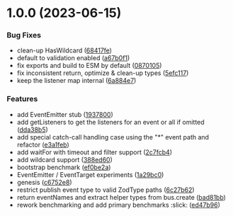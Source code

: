 # 1.0.0 (2023-06-15)

### Bug Fixes

- clean-up HasWildcard ([68417fe](https://github.com/3rd/zodbus/commit/68417fefe011c4e4264fb77b743a9ed28d8f9bd0))
- default to validation enabled ([a67b0f1](https://github.com/3rd/zodbus/commit/a67b0f1ce8c2aaec485156d6ada12bc5838dbc9e))
- fix exports and build to ESM by default ([0870105](https://github.com/3rd/zodbus/commit/08701051edbdf14a396d16910f9da5c80eb4e0c2))
- fix inconsistent return, optimize & clean-up types ([5efc117](https://github.com/3rd/zodbus/commit/5efc117e18ed14656ac84b010a4f3e0bcd487f6e))
- keep the listener map internal ([6a884e7](https://github.com/3rd/zodbus/commit/6a884e70a5cfa04bc580bde286e32b1b93b29ad6))

### Features

- add EventEmitter stub ([1937800](https://github.com/3rd/zodbus/commit/1937800e19ea6b5776fb5a9b14c8ce816cefc9c7))
- add getListeners to get the listeners for an event or all if omitted ([dda38b5](https://github.com/3rd/zodbus/commit/dda38b513731cab382b53ded0686eea3d2644a21))
- add special catch-call handling case using the "\*" event path and refactor ([e3a1feb](https://github.com/3rd/zodbus/commit/e3a1febc30dc42eedee593bda73a6a4392214777))
- add waitFor with timeout and filter support ([2c7fcb4](https://github.com/3rd/zodbus/commit/2c7fcb4212219866f33a49a941999b53a2b48fd8))
- add wildcard support ([388ed60](https://github.com/3rd/zodbus/commit/388ed60a6bf08c53fa517d7119e474342dd9c475))
- bootstrap benchmark ([ef0be2a](https://github.com/3rd/zodbus/commit/ef0be2aaa80ddc27c5c1611d50664ce93979512b))
- EventEmitter / EventTarget experiments ([1a29bc0](https://github.com/3rd/zodbus/commit/1a29bc0d67875ce7019ed7fc12898711c498e98b))
- genesis ([c6752e8](https://github.com/3rd/zodbus/commit/c6752e88fbb7e7a0e03d2d44a9310d98a02d8ab8))
- restrict publish event type to valid ZodType paths ([6c27b62](https://github.com/3rd/zodbus/commit/6c27b62b97d18f4c4af1dc6607e8ef7c97838b8b))
- return eventNames and extract helper types from bus.create ([bad81bb](https://github.com/3rd/zodbus/commit/bad81bb1789b46681432a7f730cd0384b59ccdb5))
- rework benchmarking and add primary benchmarks :slick: ([ed47b96](https://github.com/3rd/zodbus/commit/ed47b964314798ae0111f6148c5bd3a7f41827c9))
